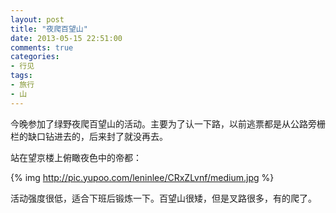```yaml
---
layout: post
title: "夜爬百望山"
date: 2013-05-15 22:51:00
comments: true
categories:
- 行见
tags:
- 旅行
- 山
---
```

今晚参加了绿野夜爬百望山的活动。主要为了认一下路，以前逃票都是从公路旁栅栏的缺口钻进去的，后来封了就没再去。

站在望京楼上俯瞰夜色中的帝都：

{% img http://pic.yupoo.com/leninlee/CRxZLvnf/medium.jpg %}

活动强度很低，适合下班后锻炼一下。百望山很矮，但是叉路很多，有的爬了。
